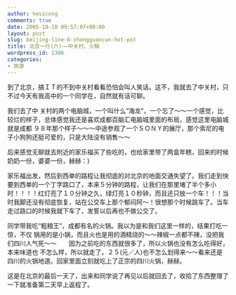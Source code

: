 ```yaml
---
author: hesicong
comments: true
date: 2005-10-10 09:57:07+00:00
layout: post
slug: beijing-line-6-zhongguancun-hot-pot
title: 北京一行(六)——中关村、火锅
wordpress_id: 1396
categories:
- 旅游
---
```



到了北京，搞ＩＴ的不到中关村看看恐怕会叫人笑话。这不，我就去了中关村，只不过今天有我高中的一个同学在，自然就有话可聊。

我们去了中 关村的两个电脑城，一个叫什么“海龙”，一个忘了～～一个感觉，比较烂的样子，总体感觉我还是喜欢成都百脑汇电脑城里面的布局，感觉这里电脑城就是成都 ９８年那个样子～～～中途参观了一个ＳＯＮＹ的展厅，那个索尼的电子小狗狗还挺可爱的，只是大陆没有销售～～

后来感觉无聊就去附近的家乐福买了些吃的，也给家里带了两盒年糕，回来的时候奶奶一份，婆婆一份，赫赫：)

家乐福出发，然后到西单的路程让我彻底的对北京的地面交通失望了。我们走到快要到西单的一个丁字路口了，本来５分钟的路程，让我们在那里堵了半个多小 时！！！！红灯亮了１０分钟之久，绿灯亮１０秒钟，而且还只放一个车！！！当时我脚还没有彻底恢复，站在公交车上那个郁闷阿～！很想那个时候跳车了。当车 走过路口的时候我就下车了，发誓以后再也不做公交了。

同学带我吃“粗粮王”，成都有名的火锅。我以为是和我们这里一样的，结果打吃一惊，不仅 锅用的是小锅，而且火也是用的酒精烧的～～辣椒一点都不辣，没把我们四川人气死～～　　因为之前吃的东西就很多了，所以火锅也没有怎么吃得好，本来味道也 不怎么样，所以就走了，２５(元／人)也不怎么划得来～～看来还是四川的火锅地道。回家里面立刻就吃上了正宗的四川火锅，赫赫。

这是在北京的最后一天了，出来和同学说了再见以后就回去了，收拾了东西整理了一下就准备第二天早上返程了。
